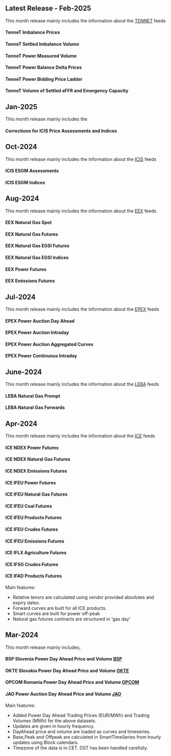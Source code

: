 
## Latest Release - Feb-2025
This month release mainly includes the information about the [TENNET](https://doc.opendatadsl.com/docs/company/TENNET) feeds
#### TenneT Imbalance Prices
#### TenneT Settled Imbalance Volume
#### TenneT Power Measured Volume
#### TenneT Power Balance Delta Prices
#### TenneT Power Bidding Price Ladder
#### TenneT Volume of Settled aFFR and Emergency Capacity

## Jan-2025
This month release mainly includes the 
#### Corrections for ICIS  Price Assessments and Indices

## Oct-2024
This month release mainly includes the information about the [ICIS](https://doc.opendatadsl.com/docs/company/ICIS) feeds
#### ICIS ESGM Assessments
#### ICIS ESGM Indices

## Aug-2024
This month release mainly includes the information about the [EEX](https://doc.opendatadsl.com/docs/company/EEX) feeds
#### EEX Natural Gas Spot 
#### EEX Natural Gas Futures
#### EEX Natural Gas EGSI Futures
#### EEX Natural Gas EGSI Indices
#### EEX Power Futures
#### EEX Emissions Futures

## Jul-2024
This month release mainly includes the information about the [EPEX](https://doc.opendatadsl.com/docs/company/EPEX) feeds
#### EPEX Power Auction Day Ahead 
#### EPEX Power Auction Intraday
#### EPEX Power Auction Aggregated Curves
#### EPEX Power Continuous Intraday

## June-2024
This month release mainly includes the information about the [LEBA](https://doc.opendatadsl.com/docs/company/LEBA) feeds
#### LEBA Natural Gas Prompt 
#### LEBA Natural Gas Forwards

## Apr-2024
This month release mainly includes the information about the [ICE](https://doc.opendatadsl.com/docs/company/ICE) feeds
#### ICE NDEX Power Futures
#### ICE NDEX Natural Gas Futures
#### ICE NDEX Emissions Futures
#### ICE IFEU Power Futures
#### ICE IFEU Natural Gas Futures
#### ICE IFEU Coal Futures
#### ICE IFEU Products Futures
#### ICE IFEU Crudes Futures
#### ICE IFEU Emissions Futures
#### ICE IFLX Agriculture Futures
#### ICE IFSG Crudes Futures
#### ICE IFAD Products Futures

Main features:
* Relative tenors are calculated using vendor provided absolutes and expiry dates.
* Forward curves are built for all ICE products.
* Smart curves are built for power off-peak
* Natural gas futures contracts are structured in 'gas day'

## Mar-2024
This month release mainly includes,

#### BSP Slovenia Power Day Ahead Price and Volume [BSP](https://doc.opendatadsl.com/docs/company/BSP)
#### OKTE Slovakia Power Day Ahead Price and Volume [OKTE](https://doc.opendatadsl.com/docs/company/OKTE)
#### OPCOM Romania Power Day Ahead Price and Volume [OPCOM](https://doc.opendatadsl.com/docs/company/OPCOM)
#### JAO Power Auction Day Ahead Price and Volume [JAO](https://doc.opendatadsl.com/docs/company/JAO)

Main features:
* Added Power Day Ahead Trading Prices (EUR/MWh) and Trading Volumes (MWh) for the above datasets.
* Updates are given in hourly frequency.
* DayAhead price and volume are loaded as curves and timeseries. 
* Base,Peak and Offpeak are calculated in SmartTImeSeries from hourly updates using Block calendars.
* Timezone of the data is in CET. DST has been handled carefully.




